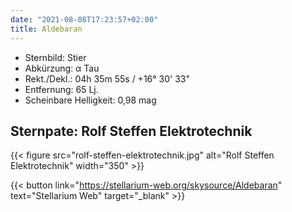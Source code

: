 ```yaml
---
date: "2021-08-08T17:23:57+02:00"
title: Aldebaran
---
```


- Sternbild: Stier
- Abkürzung: α Tau
- Rekt./Dekl.: 04h 35m 55s / +16° 30' 33"
- Entfernung: 65 Lj.
- Scheinbare Helligkeit: 0,98 mag

## Sternpate: Rolf Steffen Elektrotechnik

{{< figure src="rolf-steffen-elektrotechnik.jpg" alt="Rolf Steffen Elektrotechnik" width="350" >}}

{{< button link="https://stellarium-web.org/skysource/Aldebaran" text="Stellarium Web" target="_blank" >}}
